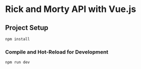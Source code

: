 # Rick and Morty API with Vue.js

## Project Setup

```sh
npm install
```

### Compile and Hot-Reload for Development

```sh
npm run dev
```
